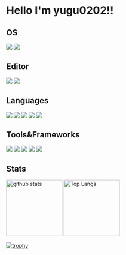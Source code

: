 # Hello I'm yugu0202!!

## OS

<p>
  <img src="https://img.shields.io/badge/-Windows-0078D6.svg?logo=windows&style=flat"/>
  <img src="https://img.shields.io/badge/-Ubuntu-6F52B5.svg?logo=ubuntu&style=flat" />
</p>

## Editor

<p>
  <img src="https://img.shields.io/badge/-Vim-019733.svg?logo=vim&style=flat" />
  <img src="https://img.shields.io/badge/-Atom-66595C.svg?logo=atom&style=flat" />
</p>

## Languages

<p>
  <img src="https://img.shields.io/badge/-Python-F9DC3E.svg?logo=python&style=flat" />
  <img src="https://img.shields.io/badge/-C Sharp-239120.svg?logo=C Sharp&style=flat" />
  <img src="https://img.shields.io/badge/-C Lang-yellow.svg?logo=C&style=flat" />
  <img src="https://img.shields.io/badge/-Ruby-CC342D.svg?logo=Ruby&style=flat" />
  <img src="https://img.shields.io/badge/-Java-007396.svg?logo=oracle&style=flat" />
</p>

## Tools&Frameworks

<p>
  <img src="https://img.shields.io/badge/-PostgreSQL-F9DC3E.svg?logo=postgresql&style=flat" />
  <img src="https://img.shields.io/badge/-node.js-brightgreen.svg?logo=node.js&style=flat" />
  <img src="https://img.shields.io/badge/-Apache-D22128.svg?logo=apache&style=flat" />
  <img src="https://img.shields.io/badge/-Nginx-bfcfcf.svg?logo=nginx&style=flat" />
  <img src="https://img.shields.io/badge/-Docker-EEE.svg?logo=docker&style=flat" />
</p>

## Stats

<p align="left">
  <img alt="github stats" height="150px" src="https://github-readme-stats.vercel.app/api?username=yugu0202&theme=dark&show_icons=true?count_private=true" />
  <img alt="Top Langs" height="150px" src="https://github-readme-stats.vercel.app/api/top-langs/?username=yugu0202&layout=compact&show_icon=true&theme=dark" />
</p>
  
[![trophy](https://github-profile-trophy.vercel.app/?username=yugu0202&theme=darkhub&column=7
)](https://github.com/ryo-ma/github-profile-trophy)
